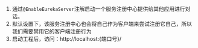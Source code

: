 1. 通过`@EnableEurekaServer`注解启动一个服务注册中心提供给其他应用进行对话。
2. 默认设置下，该服务注册中心也会将自己作为客户端来尝试注册它自己，所以我们需要禁用它的客户端注册行为
3. 启动工程后，访问：http://localhost:{端口号}/